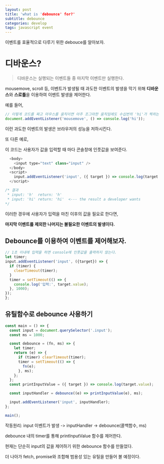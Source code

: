 ```yaml
---
layout: post
title: 'what is 'debounce' for?'
subtitle: debounce
categories: develop
tags: javascript event
---
```


이벤트를 효율적으로 다루기 위한 debouce를 알아보자.

# 디바운스?

> 디바운스는 실행되는 이벤트들 중 마지막 이벤트만 실행한다.

mousemove, scroll 등, 이벤트가 발생될 때 과도한 이벤트의 발생을 막기 위해 **디바운스**와 **스로틀**을 이용하여 이벤트 발생을 제어한다.

예를 들어,

```js
// 이렇게 코드를 짜고 마우스를 움직이면 아주 조그마한 움직임에도 수십번의 'hi'가 찍히는 것을 콘솔창에서 확인할 수 있다.
document.addEventListener('mousemove', () => console.log('hi'));
```

이런 과도한 이벤트의 발생은 브라우저의 성능을 저하시킨다.

또 다른 예로,

이 코드는 사용자가 값을 입력할 때 마다 콘솔창에 인풋값을 보여준다.

```js
  <body>
    <input type="text" class="input" />
  </body>
  <script>
    input.addEventListener('input', ({ target }) => console.log(target.value));
  </script>

/* 결과
 * input: 'h'  return: 'h'
 * input: 'hi' return: 'hi'  <--- the result a developer wants
*/
```

이러한 경우에 사용자가 입력을 마친 이후의 값을 필요로 한다면,

**마지막 이벤트를 제외한 나머지는 불필요한 이벤트의 발생이다.**

## Debounce를 이용하여 이벤트를 제어해보자.

```js
// 1초 이내에 입력을 하면 console에 인풋값을 출력하지 않는다.
let timer;
input.addEventListener('input', ({target}) => {
  if (timer) {
    clearTimeout(timer);
  }
  timer = setTimeout(() => {
    console.log('입력:', target.value);
  }, 1000);
});
};
```

## 유틸함수로 debounce 사용하기

```js
const main = () => {
  const input = document.querySelector('.input');
  const ms = 1000;

  const debounce = (fn, ms) => {
    let timer;
    return (e) => {
      if (timer) clearTimeout(timer);
      timer = setTimeout(() => {
        fn(e);
      }, ms);
    };
  };
  const printInputValue = ({ target }) => console.log(target.value);

  const inputHandler = debounce((e) => printInputValue(e), ms);

  input.addEventListener('input', inputHandler);
};

main();
```

작동원리: input 이벤트가 발생 -> inputHandler -> debounce(콜백함수, ms)

debounce 내의 timer를 통해 printInputValue 함수를 제어한다.

현재는 단순히 input의 값을 제어하기 위한 debounce 함수를 만들었다.

더 나아가 fetch, promise와 조합해 범용성 있는 유틸을 만들어 볼 예정이다.
